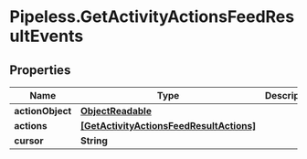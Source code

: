 # Pipeless.GetActivityActionsFeedResultEvents

## Properties

Name | Type | Description | Notes
------------ | ------------- | ------------- | -------------
**actionObject** | [**ObjectReadable**](ObjectReadable.md) |  | 
**actions** | [**[GetActivityActionsFeedResultActions]**](GetActivityActionsFeedResultActions.md) |  | 
**cursor** | **String** |  | [optional] 


